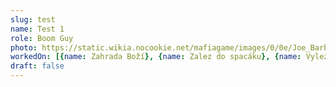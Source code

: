 ```yaml
---
slug: test
name: Test 1
role: Boom Guy
photo: https://static.wikia.nocookie.net/mafiagame/images/0/0e/Joe_Barbaro.png
workedOn: [{name: Zahrada Boží}, {name: Zalez do spacáku}, {name: Vylez ze spacáku}]
draft: false
---
```

